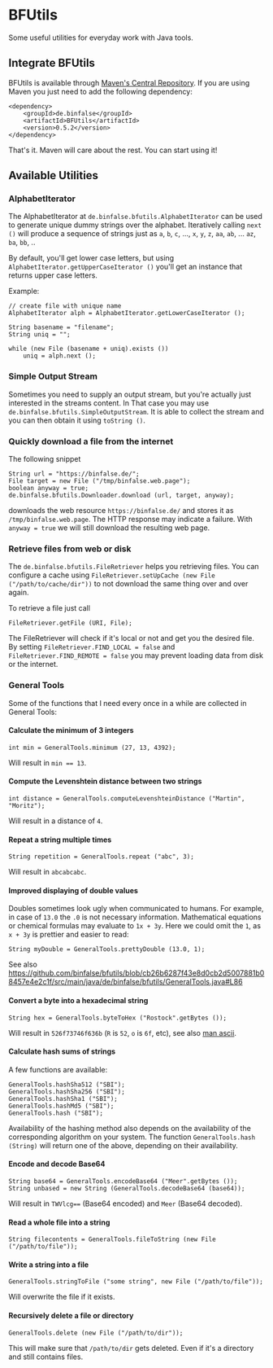 # BFUtils

Some useful utilities for everyday work with Java tools.

## Integrate BFUtils


BFUtils is available through [Maven's Central Repository](http://search.maven.org/#search%7Cga%7C1%7Cg%3A%22de.binfalse%22%20AND%20a%3A%22BFUtils%22).
If you are using Maven you just need to add the following dependency:

	<dependency>
		<groupId>de.binfalse</groupId>
		<artifactId>BFUtils</artifactId>
		<version>0.5.2</version>
	</dependency>

That's it. Maven will care about the rest. You can start using it!


## Available Utilities

### AlphabetIterator

The AlphabetIterator at `de.binfalse.bfutils.AlphabetIterator` can be used to generate unique dummy strings over the alphabet.
Iteratively calling `next ()` will produce a sequence of strings just as `a`, `b`, `c`, ..., `x`, `y`, `z`, `aa`, `ab`, ... `az`, `ba`, `bb`, ..

By default, you'll get lower case letters, but using `AlphabetIterator.getUpperCaseIterator ()` you'll get an instance that returns upper case letters.

Example:

	// create file with unique name
	AlphabetIterator alph = AlphabetIterator.getLowerCaseIterator ();
	
	String basename = "filename";
	String uniq = "";
	
	while (new File (basename + uniq).exists ())
		uniq = alph.next ();

### Simple Output Stream

Sometimes you need to supply an output stream, but you're actually just interested in the streams content.
In That case you may use `de.binfalse.bfutils.SimpleOutputStream`.
It is able to collect the stream and you can then obtain it using `toString ()`.

### Quickly download a file from the internet

The following snippet

	String url = "https://binfalse.de/";
	File target = new File ("/tmp/binfalse.web.page");
	boolean anyway = true;
	de.binfalse.bfutils.Downloader.download (url, target, anyway);

downloads the web resource `https://binfalse.de/` and stores it as `/tmp/binfalse.web.page`.
The HTTP response may indicate a failure.
With `anyway = true` we will still download the resulting web page.


### Retrieve files from web or disk

The `de.binfalse.bfutils.FileRetriever` helps you retrieving files.
You can configure a cache using `FileRetriever.setUpCache (new File ("/path/to/cache/dir"))` to not download the same thing over and over again.

To retrieve a file just call

	FileRetriever.getFile (URI, File);

The FileRetriever will check if it's local or not and get you the desired file.
By setting `FileRetriever.FIND_LOCAL = false` and `FileRetriever.FIND_REMOTE = false` you may prevent loading data from disk or the internet.


### General Tools

Some of the functions that I need every once in a while are collected in General Tools:

#### Calculate the minimum of 3 integers

	int min = GeneralTools.minimum (27, 13, 4392);

Will result in `min == 13`.

#### Compute the Levenshtein distance between two strings

	int distance = GeneralTools.computeLevenshteinDistance ("Martin", "Moritz");

Will result in a distance of `4`.

#### Repeat a string multiple times

	String repetition = GeneralTools.repeat ("abc", 3);

Will result in `abcabcabc`.

#### Improved displaying of double values

Doubles sometimes look ugly when communicated to humans. For example, in case of `13.0` the `.0` is not necessary information. Mathematical equations or chemical formulas may evaluate to `1x + 3y`. Here we could omit the `1`, as `x + 3y` is prettier and easier to read:

	String myDouble = GeneralTools.prettyDouble (13.0, 1);

See also https://github.com/binfalse/bfutils/blob/cb26b6287f43e8d0cb2d5007881b08457e4e2c1f/src/main/java/de/binfalse/bfutils/GeneralTools.java#L86

#### Convert a byte into a hexadecimal string

	String hex = GeneralTools.byteToHex ("Rostock".getBytes ());

Will result in `526f73746f636b` (`R` is `52`, `o` is `6f`, etc), see also [man ascii](http://man7.org/linux/man-pages/man7/ascii.7.html).

#### Calculate hash sums of strings

A few functions are available:

	GeneralTools.hashSha512 ("SBI");
	GeneralTools.hashSha256 ("SBI");
	GeneralTools.hashSha1 ("SBI");
	GeneralTools.hashMd5 ("SBI");
	GeneralTools.hash ("SBI");


Availability of the hashing method also depends on the availability of the corresponding algorithm on your system.
The function `GeneralTools.hash (String)` will return one of the above, depending on their availability.

#### Encode and decode Base64

	String base64 = GeneralTools.encodeBase64 ("Meer".getBytes ());
	String unbased = new String (GeneralTools.decodeBase64 (base64));

Will result in `TWVlcg==` (Base64 encoded) and `Meer` (Base64 decoded).


#### Read a whole file into a string

	String filecontents = GeneralTools.fileToString (new File ("/path/to/file"));

#### Write a string into a file

	GeneralTools.stringToFile ("some string", new File ("/path/to/file"));

Will overwrite the file if it exists.

#### Recursively delete a file or directory

	GeneralTools.delete (new File ("/path/to/dir"));

This will make sure that `/path/to/dir` gets deleted.
Even if it's a directory and still contains files.
